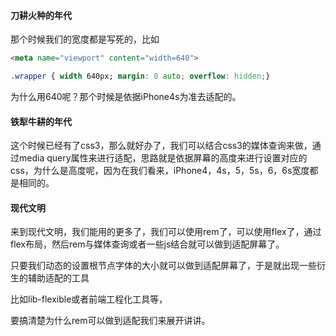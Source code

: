 #### 刀耕火种的年代

那个时候我们的宽度都是写死的，比如

```html
<meta name="viewport" content="width=640">
```

```css
.wrapper { width 640px; margin: 0 auto; overflow: hidden;}
```

为什么用640呢？那个时候是依据iPhone4s为准去适配的。

#### 铁犁牛耕的年代

这个时候已经有了css3，那么就好办了，我们可以结合css3的媒体查询来做，通过media query属性来进行适配，思路就是依据屏幕的高度来进行设置对应的css，为什么是高度呢，因为在我们看来，iPhone4，4s，5，5s，6，6s宽度都是相同的。

#### 现代文明

来到现代文明，我们能用的更多了，我们可以使用rem了，可以使用flex了，通过flex布局，然后rem与媒体查询或者一些js结合就可以做到适配屏幕了。

只要我们动态的设置根节点字体的大小就可以做到适配屏幕了，于是就出现一些衍生的辅助适配的工具

比如lib-flexible或者前端工程化工具等，

要搞清楚为什么rem可以做到适配我们来展开讲讲。

